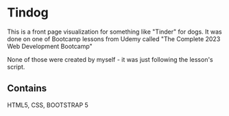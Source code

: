 # Tindog

This is a front page visualization for something like "Tinder" for dogs.
It was done on one of Bootcamp lessons from Udemy called "The Complete 2023 Web Development Bootcamp"

None of those were created by myself - it was just following the lesson's script.

## Contains

HTML5, CSS, BOOTSTRAP 5